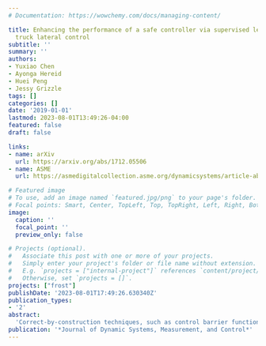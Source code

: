 ```yaml
---
# Documentation: https://wowchemy.com/docs/managing-content/

title: Enhancing the performance of a safe controller via supervised learning for
  truck lateral control
subtitle: ''
summary: ''
authors:
- Yuxiao Chen
- Ayonga Hereid
- Huei Peng
- Jessy Grizzle
tags: []
categories: []
date: '2019-01-01'
lastmod: 2023-08-01T13:49:26-04:00
featured: false
draft: false

links:
- name: arXiv
  url: https://arxiv.org/abs/1712.05506
- name: ASME
  url: https://asmedigitalcollection.asme.org/dynamicsystems/article-abstract/141/10/101005/726435/Enhancing-the-Performance-of-a-Safe-Controller-Via?redirectedFrom=fulltext

# Featured image
# To use, add an image named `featured.jpg/png` to your page's folder.
# Focal points: Smart, Center, TopLeft, Top, TopRight, Left, Right, BottomLeft, Bottom, BottomRight.
image:
  caption: ''
  focal_point: ''
  preview_only: false

# Projects (optional).
#   Associate this post with one or more of your projects.
#   Simply enter your project's folder or file name without extension.
#   E.g. `projects = ["internal-project"]` references `content/project/deep-learning/index.md`.
#   Otherwise, set `projects = []`.
projects: ["frost"]
publishDate: '2023-08-01T17:49:26.630340Z'
publication_types:
- '2'
abstract: 
  'Correct-by-construction techniques, such as control barrier functions (CBFs), can be used to guarantee closed-loop safety by acting as a supervisor of an existing legacy controller. However, supervisory-control intervention typically compromises the performance of the closed-loop system. On the other hand, machine learning has been used to synthesize controllers that inherit good properties from a training dataset, though safety is typically not guaranteed due to the difficulty of analyzing the associated learning structure. In this paper, supervised learning is combined with CBFs to synthesize controllers that enjoy good performance with provable safety. A training set is generated by trajectory optimization that incorporates the CBF constraint for an interesting range of initial conditions of the truck model. A control policy is obtained via supervised learning that maps a feature representing the initial conditions to a parameterized desired trajectory. The learning-based controller is used as the performance controller and a CBF-based supervisory controller guarantees safety. A case study of lane keeping (LK) for articulated trucks shows that the controller trained by supervised learning inherits the good performance of the training set and rarely requires intervention by the CBF supervisor.'
publication: '*Journal of Dynamic Systems, Measurement, and Control*'
---
```

